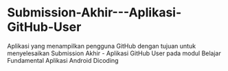 # Submission-Akhir---Aplikasi-GitHub-User
Aplikasi yang menampilkan pengguna GitHub dengan tujuan untuk menyelesaikan Submission Akhir - Aplikasi GitHub User pada modul Belajar Fundamental Aplikasi Android Dicoding
